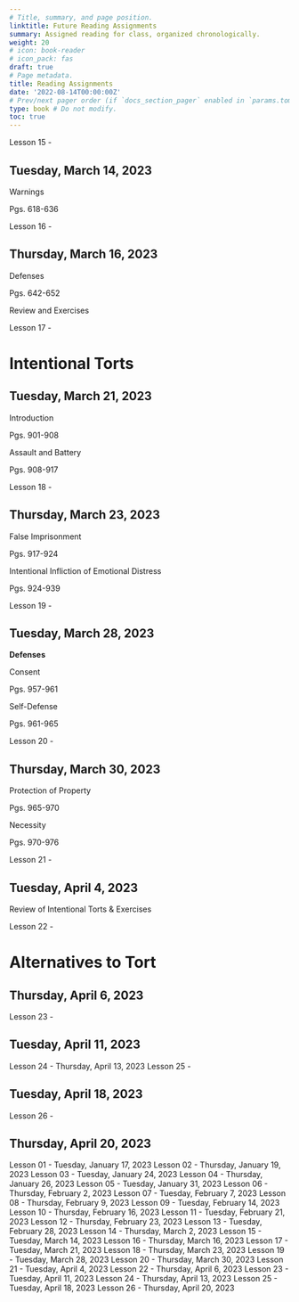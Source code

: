 ```yaml
---
# Title, summary, and page position.
linktitle: Future Reading Assignments
summary: Assigned reading for class, organized chronologically.
weight: 20
# icon: book-reader
# icon_pack: fas
draft: true
# Page metadata.
title: Reading Assignments
date: '2022-08-14T00:00:00Z'
# Prev/next pager order (if `docs_section_pager` enabled in `params.toml`)
type: book # Do not modify.
toc: true
---
```




Lesson 15 - 
## Tuesday, March 14, 2023

Warnings

Pgs. 618-636

Lesson 16 - 
## Thursday, March 16, 2023

Defenses

Pgs. 642-652

Review and Exercises


Lesson 17 - 

# Intentional Torts

## Tuesday, March 21, 2023
Introduction

Pgs. 901-908

Assault and Battery

Pgs. 908-917

Lesson 18 - 
## Thursday, March 23, 2023
False Imprisonment

Pgs. 917-924

Intentional Infliction of Emotional Distress

Pgs. 924-939

Lesson 19 - 
## Tuesday, March 28, 2023

**Defenses**

Consent

Pgs. 957-961

Self-Defense

Pgs. 961-965

Lesson 20 - 
## Thursday, March 30, 2023

Protection of Property

Pgs. 965-970

Necessity

Pgs. 970-976

Lesson 21 - 

## Tuesday, April 4, 2023

Review of Intentional Torts & Exercises

Lesson 22 - 

# Alternatives to Tort

## Thursday, April 6, 2023
Lesson 23 - 
## Tuesday, April 11, 2023
Lesson 24 - 
Thursday, April 13, 2023
Lesson 25 - 
## Tuesday, April 18, 2023
Lesson 26 - 
## Thursday, April 20, 2023




Lesson 01 - Tuesday, January 17, 2023
Lesson 02 - Thursday, January 19, 2023
Lesson 03 - Tuesday, January 24, 2023
Lesson 04 - Thursday, January 26, 2023
Lesson 05 - Tuesday, January 31, 2023
Lesson 06 - Thursday, February 2, 2023
Lesson 07 - Tuesday, February 7, 2023
Lesson 08 - Thursday, February 9, 2023
Lesson 09 - Tuesday, February 14, 2023
Lesson 10 - Thursday, February 16, 2023
Lesson 11 - Tuesday, February 21, 2023
Lesson 12 - Thursday, February 23, 2023
Lesson 13 - Tuesday, February 28, 2023
Lesson 14 - Thursday, March 2, 2023
Lesson 15 - Tuesday, March 14, 2023
Lesson 16 - Thursday, March 16, 2023
Lesson 17 - Tuesday, March 21, 2023
Lesson 18 - Thursday, March 23, 2023
Lesson 19 - Tuesday, March 28, 2023
Lesson 20 - Thursday, March 30, 2023
Lesson 21 - Tuesday, April 4, 2023
Lesson 22 - Thursday, April 6, 2023
Lesson 23 - Tuesday, April 11, 2023
Lesson 24 - Thursday, April 13, 2023
Lesson 25 - Tuesday, April 18, 2023
Lesson 26 - Thursday, April 20, 2023




